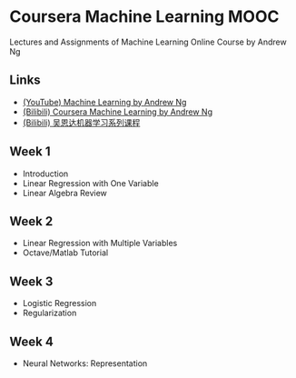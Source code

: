 # Coursera Machine Learning MOOC
Lectures and Assignments of Machine Learning Online Course by Andrew Ng

## Links
- [(YouTube) Machine Learning by Andrew Ng](https://www.youtube.com/playlist?list=PLLssT5z_DsK-h9vYZkQkYNWcItqhlRJLN)
- [(Bilibili) Coursera Machine Learning by Andrew Ng](https://www.bilibili.com/video/BV1Vx411Q7yn)
- [(Bilibili) 吴恩达机器学习系列课程](https://www.bilibili.com/video/BV164411b7dx)

## Week 1
- Introduction
- Linear Regression with One Variable
- Linear Algebra Review

## Week 2
- Linear Regression with Multiple Variables
- Octave/Matlab Tutorial

## Week 3
- Logistic Regression
- Regularization

## Week 4
- Neural Networks: Representation

